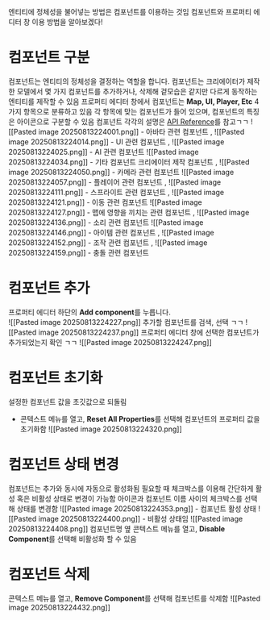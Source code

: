 엔티티에 정체성을 불어넣는 방법은 컴포넌트를 이용하는 것임
컴포넌트와 프로퍼티 에디터 창 이용 방법을 알아보겠다!

# 컴포넌트 구분
컴포넌트는 엔티티의 정체성을 결정하는 역할을 합니다. 
컴포넌트는 크리에이터가 제작한 모델에서 몇 가지 컴포넌트를 추가하거나, 
삭제해 겉모습은 같지만 다르게 동작하는 엔티티를 제작할 수 있음
프로퍼티 에디터 창에서 컴포넌트는 **Map, UI, Player, Etc** 4가지 항목으로 분류하고 있음
각 항목에 맞는 컴포넌트가 들어 있으며, 컴포넌트의 특징은 아이콘으로 구분할 수 있음 
컴포넌트 각각의 설명은 [API Reference](https://maplestoryworlds-creators.nexon.com/apiReference?postId=317)를 참고ㄱㄱ
![[Pasted image 20250813224001.png]] - 아바타 관련 컴포넌트 , ![[Pasted image 20250813224014.png]] - UI 관련 컴포넌트 , ![[Pasted image 20250813224025.png]] - AI 관련 컴포넌트
![[Pasted image 20250813224034.png]] - 기타 컴포넌트  크리에이터 제작 컴포넌트 , ![[Pasted image 20250813224050.png]] - 카메라 관련 컴포넌트
![[Pasted image 20250813224057.png]] - 플레이어 관련 컴포넌트 , ![[Pasted image 20250813224111.png]] - 스프라이트 관련 컴포넌트 , ![[Pasted image 20250813224121.png]] - 이동 관련 컴포넌트
![[Pasted image 20250813224127.png]] - 맵에 영향을 끼치는 관련 컴포넌트 , ![[Pasted image 20250813224136.png]] - 소리 관련 컴포넌트
![[Pasted image 20250813224146.png]] - 아이템 관련 컴포넌트 , ![[Pasted image 20250813224152.png]] - 조작 관련 컴포넌트 , ![[Pasted image 20250813224159.png]] - 충돌 관련 컴포넌트

# 컴포넌트 추가
프로퍼티 에디터 하단의 **Add component**를 누릅니다.  
![[Pasted image 20250813224227.png]]
추가할 컴포넌트를 검색, 선택 ㄱㄱ
![[Pasted image 20250813224237.png]]
프로퍼티 에디터 창에 선택한 컴포넌트가 추가되었는지 확인 ㄱㄱ
![[Pasted image 20250813224247.png]]

# 컴포넌트 초기화
설정한 컴포넌트 값을 초깃값으로 되돌림
- 콘텍스트 메뉴를 열고, **Reset All Properties**를 선택해 컴포넌트의 프로퍼티 값을 초기화함
![[Pasted image 20250813224320.png]]

# 컴포넌트 상태 변경
컴포넌트는 추가와 동시에 자동으로 활성화됨
필요할 때 체크박스를 이용해 간단하게 활성 혹은 비활성 상태로 변경이 가능함
아이콘과 컴포넌트 이름 사이의 체크박스를 선택해 상태를 변경함
![[Pasted image 20250813224353.png]] - 컴포넌트 활성 상태 ![[Pasted image 20250813224400.png]] - 비활성 상태임
![[Pasted image 20250813224408.png]]
컴포넌트명 옆 콘텍스트 메뉴를 열고, **Disable Component**를 선택해 비활성화 할 수 있음

# 컴포넌트 삭제
콘텍스트 메뉴를 열고, **Remove Component**를 선택해 컴포넌트를 삭제함
![[Pasted image 20250813224432.png]]
